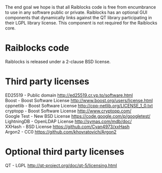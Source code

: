 The end goal we hope is that all Raiblocks code is free from encumbrance to use in any software public or private.  Raiblocks has an optional GUI components that dynamically links against the QT library participating in their LGPL library license.  This component is not required for the Raiblocks core.  
  
# Raiblocks code  
Raiblocks is released under a 2-clause BSD license.  
  
# Third party licenses  
ED25519 - Public domain http://ed25519.cr.yp.to/software.html  
Boost - Boost Software License http://www.boost.org/users/license.html  
cppnetlib - Boost Software License http://cpp-netlib.org/LICENSE_1_0.txt  
cryptopp - Boost Software License http://www.cryptopp.com/  
Google Test - New BSD License https://code.google.com/p/googletest/  
LightningDB - OpenLDAP License http://symas.com/mdb/doc/  
XXHash - BSD License https://github.com/Cyan4973/xxHash  
Argon2 - CC0 https://github.com/khovratovich/Argon2  
  
# Optional third party licenses  
QT - LGPL http://qt-project.org/doc/qt-5/licensing.html  
